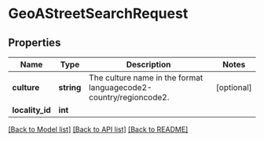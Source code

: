 # GeoAStreetSearchRequest

## Properties
Name | Type | Description | Notes
------------ | ------------- | ------------- | -------------
**culture** | **string** | The culture name in the format languagecode2-country/regioncode2. | [optional] 
**locality_id** | **int** |  | 

[[Back to Model list]](../README.md#documentation-for-models) [[Back to API list]](../README.md#documentation-for-api-endpoints) [[Back to README]](../README.md)


